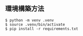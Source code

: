 ## 環境構築方法

```
$ python -m venv .venv
$ source .venv/bin/activate
$ pip install -r requirements.txt
```